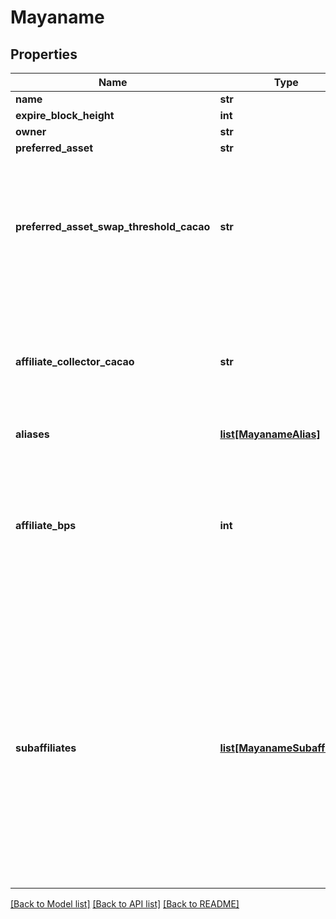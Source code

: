 # Mayaname

## Properties
Name | Type | Description | Notes
------------ | ------------- | ------------- | -------------
**name** | **str** |  | [optional] 
**expire_block_height** | **int** |  | [optional] 
**owner** | **str** |  | [optional] 
**preferred_asset** | **str** |  | 
**preferred_asset_swap_threshold_cacao** | **str** | Amount of CACAO currently required to swap to preferred asset (this is variable based on outbound fee of the asset). | [optional] 
**affiliate_collector_cacao** | **str** | Amount of CACAO currently accrued by this thorname in affiliate fees waiting to be swapped to preferred asset. | [optional] 
**aliases** | [**list[MayanameAlias]**](MayanameAlias.md) |  | 
**affiliate_bps** | **int** | Affiliate basis points for calculating affiliate fees, which are applied as the default basis points when the MAYAName is listed as an affiliate in swap memo. | [optional] 
**subaffiliates** | [**list[MayanameSubaffiliate]**](MayanameSubaffiliate.md) | List of subaffiliates and the corresponding affiliate basis points. If a MAYAName is specified as an affiliate in a swap memo, the shares of the affiliate fee are distributed among the listed subaffiliates based on the basis points assigned to each subaffiliate. | [optional] 

[[Back to Model list]](../README.md#documentation-for-models) [[Back to API list]](../README.md#documentation-for-api-endpoints) [[Back to README]](../README.md)

